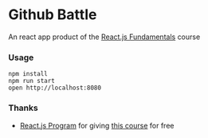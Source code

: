 # Github Battle

An react app product of the [React.js Fundamentals](http://courses.reactjsprogram.com/courses/reactjsfundamentals) course

### Usage

```
npm install
npm run start
open http://localhost:8080
```

### Thanks

- [React.js Program](http://www.reactjsprogram.com/) for giving [this course](http://courses.reactjsprogram.com/courses/reactjsfundamentals) for free
